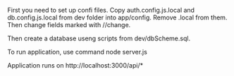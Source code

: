 First you need to set up confi files. Copy auth.config.js.local and db.config.js.local from dev folder into app/config. Remove .local from them. Then change fields marked with //change.

Then create a database useng scripts from dev/dbScheme.sql.

To run application, use command node server.js

Application runs on http://localhost:3000/api/*